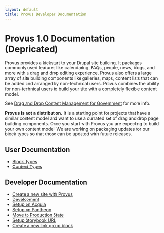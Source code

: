 ```yaml
---
layout: default
title: Provus Developer Documentation
---
```


# Provus 1.0 Documentation (Depricated)

Provus provides a kickstart to your Drupal site building. It packages commonly used features like calendaring, FAQs, people, news, blogs, and more with a drag and drop editing experience. Provus also offers a large array of site building components like galleries, maps, content lists that can be added and arranged by non-technical users. Provus combines the ability for non-technical users to build your site with a completely flexible content model.

See [Drag and Drop Content Management for Government](https://www.drupalgovcon.org/2020/program/sessions/drag-drop-content-management-government-websites) for more info.

**Provus is not a distribution.** It is a starting point for projects that have a similar content model and want to use a currated set of drag and drop page building components. Once you start with Provus you are expecting to build your own content model. We are working on packaging updates for our block types so that those can be updated with future releases.

## User Documentation

* [Block Types](block-types.md)
* [Content Types](content-types.md)

## Developer Documentation

* [Create a new site with Provus](create-new-site.md)
* [Development](development.md)
* [Setup on Acquia](setup-on-acquia.md)
* [Setup on Pantheon](setup-on-pantheon.md)
* [Move to Production State](move-to-production-state.md)
* [Setup Storybook URL](storybook.md)
* [Create a new link group block](new-link-group-block.md)
